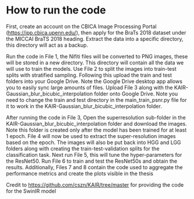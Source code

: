 # How to run the code

First, create an account on the CBICA Image Processing Portal (https://ipp.cbica.upenn.edu/), then apply for the BraTs 2018 dataset under the MICCAI BraTS 2018 heading.
Extract the data into a specific directory, this directory will act as a backup.

Run the code in File 1, the Nifiti files will be converted to PNG images, these will be stored in a new directory. This directory will contain all the data we will use to train the models.
Use File 2 to split the images into train-test splits with stratified sampling. Following this upload the train and test folders into your Google Drive. Note the Google Drive desktop app allows you to easily sync large amounts of files.
Upload File 3 along with the KAIR-Gaussian_blur_bicubic_interpolation folder onto Google Drive. Note you need to change the train and test directory in the main_train_psnr.py file for it to work in the KAIR-Gaussian_blur_bicubic_interpolation folder. 

After running the code in File 3, Open the superresolution sub-folder in the KAIR-Gaussian_blur_bicubic_interpolation folder and download the images. Note this folder is created only after the model has been trained for at least 1 epoch.
File 4 will now be used to extract the super-resolution images based on the epoch. The images will also be put back into HGG and LGG folders along with creating the train-test-validation splits for the classification task. 
Next run File 5, this will tune the hyper-parameters for the ResNet50. Run File 6 to train and test the ResNet50s and obtain the results.
Additionally, Files 7 and 8 contain the code used to aggregate the performance metrics and create the plots visible in the thesis

Credit to https://github.com/cszn/KAIR/tree/master for providing the code for the SwinIR model

